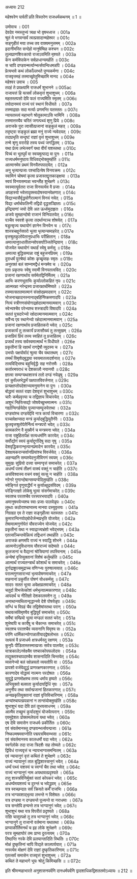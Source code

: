 अध्यायः 212

महेश्वरेण पार्वतीं प्रति विस्तरेण राजधर्मकथनम् ॥ 1 ॥

उमोवाच ।	001  
देवदेव नमस्तुभ्यं त्र्यक्ष भो वृषभध्वज ।	001a  
श्रुतं मे भगवन्सर्वं त्वत्प्रसादान्महेश्वर ॥	001c  
सङ्गृहीतं मया तच्च तव वाक्यमनुत्तमम् ।	002a  
इदानीमस्ति सन्देहो मानुषेष्विह कश्चन ॥	002c  
तुल्यप्राणशिरःकायो राजाऽयमिति मृश्यते ।	003a  
केन कर्मविपाकेन सर्वप्राधान्यमर्हति ॥	003c  
स चापि दण्डयन्मर्त्यान्भर्त्सयन्विधमन्नपि ।	004a  
प्रेत्यभावे कथं लोकाँल्लभते पुण्यकर्मणा ।	004c  
राजवृत्तमहं तस्माच्छ्रोतुमिच्छामि मानद ॥	004e  
महेश्वर उवाच ।	005  
तदहं ते प्रवक्ष्यामि राजधर्मं शुभानने ॥	005ac  
राजायत्तं हि यत्सर्वं लोकवृत्तं शुभाशुभम् ।	006a  
महतस्तपसो देवि फलं राज्यमिति स्मृतम् ॥	006c  
तपोदानमयं राज्यं परं स्थानं विधीयते ।	007a  
तस्माद्राज्ञः सदा मर्त्याः प्रणमन्ति यतस्ततः ॥	007c  
न्यायतस्त्वं महाभागे श्रोतुकामाऽसि भामिनि ।	008a  
तस्मात्तस्यैव चरितं जगत्पथ्यं शृणु प्रिये ॥	008c  
अराजके पुरा त्वासीत्प्रजानां सङ्कुलं महत् ।	009a  
तदृष्ट्वा सङ्कुलं ब्रह्मा मनुं राज्ये न्यवेदयत् ।	009c  
तदाप्रभृति सन्दृष्टं राज्ञां वृत्तं शुभाशुभम् ॥	009e  
तन्मे शृणु वरारोहे तस्य पथ्यं जगद्धितम् ।	010a  
यथा प्रेत्य लभेत्स्वर्गं यथा वीर्यं यशस्तथा ॥	010c  
पित्र्यं वा भूतपूर्वं वा स्वयमुत्पाद्य वा पुनः ।	011a  
राज्यधर्ममनुष्ठाय विधिवद्भोक्तुमर्हति ॥	011c  
आत्मानमेव प्रथमं विनयैरुपपादयेत् ।	012a  
अनु भृत्यान्प्रजाः पश्चादित्येष विनयक्रमः ॥	012c  
स्वामिनं चोषमां कृत्वा प्रजास्तद्वृत्तकाङ्क्षया ।	013a  
स्वयं विनयसम्पन्ना भवन्तीह शुभेक्षणे ॥	013c  
स्वस्मात्पूर्वतरा राजा विनयत्येव वै प्रजाः ।	014a  
अपहास्यो भवेत्तादृक्स्वदोषस्यानवेक्षणात् ॥	014c  
विद्याभ्यासैर्वृद्धयोगैरात्मानं विनयं नयेत् ।	015a  
विद्या धर्मार्थफलिनी तद्विदो वृद्धसञ्ज्ञिताः ॥	015c  
इन्द्रियाणां जयो देवि अत ऊर्ध्वमुदाहृतः ।	016a  
अजये सुमहान्दोषो राजानं विनिपातयेत् ॥	016c  
पञ्चैव स्ववशे कृत्वा तदर्थान्पञ्च शोषयेत् ।	017a  
षडुत्सृज्य यथायोगं ज्ञानेन विनयेन च ।	017c  
शास्त्रचक्षुर्नयपरो भूत्वा भृत्यान्समाहरेत् ॥	017e  
वृत्तश्रुतकुलोपेतानुपधाभिः परीक्षितान् ।	018a  
अमात्यानुपधातीतान्सोपसर्पाञ्जितेन्द्रियान् ।	018c  
योजयेत यथायोगं यथार्हं स्वेषु कर्मसु ॥	018e  
अमात्या बुद्धिसम्पन्ना राष्ट्रं बहुजनप्रियम् ।	019a  
दुराधर्षं पुरश्रेष्ठं कोशः कृच्छ्रसहः स्मृतः ॥	019c  
अनुरक्तं बलं साम्नामद्वैधं मन्त्रमेव च ।	020a  
एताः प्रकृतयः स्वेषु स्वामी विनयतत्ववित् ।	020c  
प्रजानां रक्षणार्थाय सर्वमेतद्विनिर्मितम् ।	021a  
आभिः करणभूताभिः कुर्याल्लोकहितं नृपः ॥	021c  
आत्मरक्षा नरेन्द्रस्य प्रजारक्षार्थमिष्यते ।	022a  
तस्मात्सततमात्मानं संरक्षेदप्रमादवान् ॥	022c  
भोजनाच्छादनस्नानाद्बहिर्निष्क्रमणादपि ।	023a  
नित्यं स्त्रीगणसंयोगाद्रक्षेदात्मानमात्मवान् ॥	023c  
स्वेभ्यश्चैव परेभ्यश्च शस्त्रादपि विषादपि ।	024a  
सततं पुत्रदारेभ्यो रक्षेदात्मानमात्मवान् ॥	024c  
सर्वेभ्य एव स्थानेभ्यो रक्षेदात्मानमात्मवान् ।	025a  
प्रजानां रक्षणार्थाय प्रजाहितकरो भवेत् ॥	025c  
प्रजाकार्यं तु तत्कार्यं प्रजासौख्यं तु तत्सुखम् ।	026a  
प्रजाप्रियं प्रियं तस्य स्वहितं तु प्रजाहितम् ।	026c  
प्रजार्थं तस्य सर्वस्वमात्मार्थं न विधीयते ।	026e  
प्रकृतीनां हि रक्षार्थं रागद्वेषौ व्युदस्य च ।	027a  
उभयोः पक्षयोर्वादं श्रुत्वा चैव यथातथम् ।	027c  
तमर्थं विमृशेद्बुद्ध्या स्वयमातत्वदर्शनात् ॥	027e  
तत्वविद्भिश्च बहुभिर्वृद्धैः सह नरोत्तमैः ।	028a  
कर्तारमपराधं च देशकालौ नयानयौ ॥	028c  
ज्ञात्वा सम्यग्यथाशास्त्रं ततो दण्डं नयेन्नृषु ।	029a  
एवं कुर्वंल्लभेद्धर्मं पक्षपातविवर्जनात् ॥	029c  
प्रत्यक्षाप्तोपदेशाभ्यामनुमानेन वा पुनः ।	030a  
बोद्धव्यं सततं राज्ञा देशवृत्तं शुभाशुभम् ॥	030c  
चारैः कर्मप्रवृत्त्या च तद्विज्ञाय विचारयेत् ।	031a  
अशुभं निर्हरेत्सद्यो जोषयेच्छुभमात्मनः ॥	031c  
गर्ह्यान्विगर्हयेदेव पूज्यान्सम्पूजयेत्तथा ।	032a  
दण्ड्यांश्च दण्डयेद्देवि नात्र कार्या विचारणा ॥	032c  
पञ्चावेक्षन्सदा मन्त्रं कुर्याद्बुद्धियुतैर्नरैः ।	033a  
कुलवृत्तश्रुतोपेतैर्नित्यं मन्त्रपरो भवेत् ॥	033c  
कामकारेण वै मुख्यैर्न च मन्त्रमना भवेत् ।	034a  
राजा राष्ट्रहितापेक्षं सत्यधर्माणि कारयेत् ॥	034c  
सर्वोद्योगं स्वयं कुर्याद्दुर्गादिषु सदा नृषु ।	035a  
देशवृद्धिकरान्भृत्यानप्रमादेन कारयेत् ॥	035c  
देशक्षयकरान्सर्वानप्रियांश्च विवर्जयेत् ।	036a  
अहन्यहनि सम्पश्येदनुजीविगणं स्वयम् ॥	036c  
सुमुखः सुप्रियो दत्त्वा सम्यग्वृत्तं समाचरेत् ।	037a  
अधर्म्यं परुषं तीक्ष्णं वाक्यं वक्तुं न चार्हति ॥	037c  
असंविश्वास्य वचनं वक्तुं सत्सु न चार्हति ।	038a  
नरेनरे गुणान्दोषान्सम्यग्वेदितुमर्हति ॥	038c  
स्वेङ्गितं वृणुयाद्धैर्यं न कुर्यात्क्षुद्रसंविदम् ।	039a  
परेङ्गितज्ञो लोकेषु भूत्वा संसर्गमाचरेत् ॥	039c  
स्वतश्च परतश्चैव परस्परभयादपि ।	040a  
अमानुषभयेभ्यश्च स्वाः प्रजाः पालयेन्नृपः ॥	040c  
लुब्धाः कठोराश्चाप्यस्य मानवा दस्युवृत्तयः ।	041a  
निग्राह्या एव ते राज्ञा सङ्गृहीत्वा यतस्ततः ॥	041c  
कुमारान्विनयोद्बोधैर्जन्मप्रभृति योजयेत् ।	042a  
तेषामात्मगुणोपेतं यौवराज्येन योजयेत् ॥	042c  
प्रकृतीनां यथा न स्याद्राज्यभ्रंशो भवेद्भयम् ।	043a  
एतत्सञ्चिन्तयेन्नित्यं तद्विधानं तथार्हति ॥	043c  
अराजकं क्षणमपि राज्यं न स्याद्धि शोभने ।	044a  
आत्मनोऽनुविधानाय यौवराज्यं सदेष्यते ॥	044c  
कुलजानां च वैद्यानां श्रोत्रियाणां तपस्विनाम् ।	045a  
अन्येषां वृत्तियुक्तानां विशेषं कर्तुमर्हति ॥	045c  
आत्मार्थं राज्यतन्त्रार्थं कोशार्थं च समाचरेत् ।	046a  
दुर्गाद्राष्ट्रात्समुद्राच्च वणिग्भ्यः पुरुषात्ययात् ॥	046c  
परात्मगुणसाराभ्यां भृत्यपोषणमाचरेत् ।	047a  
वाहनानां प्रकुर्वीत पोषणं योधकर्मसु ॥	047c  
सादरः सततं भूत्वा अवेक्षाव्रतमाचरेत् ।	048a  
चतुर्दा विभजेत्कोशं धर्मभृत्यात्मकारणात् ॥	048c  
आपदर्थं च नीतिज्ञो देशकालवशेन तु ।	049a  
अनाथान्व्यथितान्वृद्धान्स्वे देशे पोषयेन्नृपः ॥	049c  
सन्धिं च विग्रहं चैव तद्विशेषांस्तथा परान् ।	050a  
यथावत्संविमृश्यैव बुद्धिपूर्वं समाचरेत् ॥	050c  
सर्वेषां सम्प्रियो भूत्वा मण्डलं सततं चरेत् ।	051a  
शुभेष्वपि च कार्येषु च चैकान्तः समाचरेत् ॥	051c  
स्वतश्च परतश्चैव व्यसनानि विमृश्य सः ।	052a  
परेणि धार्मिकान्योगान्नातीयाद्द्वेषलोभतः ॥	052c  
रक्ष्यत्वं वै प्रजाधर्मः क्षत्रधर्मस्तु रक्षणम् ।	053a  
कुनृपैः पीडितास्तस्मात्प्रजाः सर्वत्र पालयेत् ॥	053c  
यात्राकालेऽनवेक्ष्यैव पश्चात्कोपफलोदयः ।	054a  
तद्युक्ताश्चापदश्चैव शासनादिति चिन्तयेत् ॥	054c  
व्यसनेभ्यो बलं रक्षेन्नयतो व्ययतोपि वा ।	055a  
प्रायशो वर्जयेद्युद्धं प्राणरक्षणकारणात् ॥	055c  
कारणादेव योद्धव्यं नात्मनः परदोषतः ।	056a  
सुयुद्धे प्राणमोक्षश्च तस्य धर्माय इष्यते ॥	056c  
अभियुक्तो बलवता कुर्यादापद्विधिं नृपः ।	057a  
अनुनीय तथा सर्वान्प्रजानां हितकारणात् ॥	057c  
अन्यप्रकृतियुक्तानां राज्ञां वृत्तिविचारिणाम् ।	058a  
अन्यांश्चापत्प्रपन्नानां न तान्संयोक्तुमर्हति ॥	058c  
शुभाशुभं यदा देवि व्रतं तूभयसाधनम् ।	059a  
आत्मैव तच्छुभं कुर्यादशुभं योजयेत्परान् ।	059c  
एवमुद्देशतः प्रोक्तमलेपत्वं यथा भवेत् ।	060a  
एष देवि समासेन राजधर्मः प्रकीर्तितः ॥	060c  
एवं संवर्तमानस्तु दण्डयन्भर्त्सयन्प्रजाः ।	061a  
निष्कल्मषमवाप्नोति पद्मपत्रमिवाम्भसा ॥	061c  
एवं संवर्तमानस्य कालधर्मो यदा भवेत् ।	062a  
स्वर्गलोके तदा राजा त्रिदशैः सह तोष्यते ॥	062c  
द्विविधं राज्यवृत्तं च न्यायभाग्यसमन्वितम् ।	063a  
एवं न्यायानुगं वृत्तं कथितं ते शुभेक्षणे ॥	063c  
राज्यं न्यायानुगं तात बुद्धिशास्त्रानुगं भवेत् ।	064a  
धर्म्यं पथ्यं यशस्यं च स्वर्ग्यं चैव तथा भवेत् ॥	064c  
राज्यं भाग्यानुगं नाम अयथावत्प्रदृश्यते ।	065a  
तत्तु शास्त्रविनिर्मुक्तं सतां कोपकरं भवेत् ।	065c  
अधर्म्यमयशस्यं च दुरन्तं च भवेद्ध्रुवम् ॥	065e  
यत्र स्वच्छन्दतः सर्वं क्रियते कर्म राजभिः ।	066a  
तत्र भाग्यवशाद्भृत्या लभन्ते न विशेषतः ॥	066c  
यत्र दण्ड्या न दण्ड्यन्ते पूज्यन्ते वा नराधमाः ।	067a  
यत्र सन्तोपि हन्यन्ते तत्र भाग्यानुगं भवेत् ॥	067c  
शुभाशुभं यथा यत्र विपरीतं प्रदृश्यते ।	068a  
राज्ञि चासुरपक्षे तु तत्र भाग्यानुगं भवेत् ॥	068c  
भाग्यानुगे तु राजानो वर्तमाना यथातथा ।	069a  
प्राप्याकीर्तिमनर्थं च इह लोके शुभेक्षणे ॥	069c  
परत्र सुमहाघोरं तमः प्राप्य दुरत्ययम् ।	070a  
तिष्ठन्ति नरके देवि प्रलयान्तादिति स्थितिः ॥	070c  
मोक्षं दुष्कृतिनां चापि विद्यते कालपर्ययात् ।	071a  
नास्त्येव मोक्षणं देवि राज्ञां दुष्कृतिकारिणाम् ॥	071c  
एतत्सर्वं समासेन राजवृत्तं शुभाशुभम् ।	072a  
कथितं ते महाभागे भूयः श्रोतुं किमिच्छसि ॥ ॥	072c  

इति श्रीमन्महाभारते अनुशासनपर्वणि दानधर्मपर्वणि द्वादशाधिकद्विशततमोऽध्यायः ॥ 212 ॥
